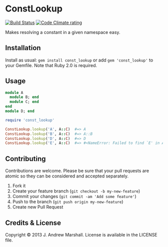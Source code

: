 # ConstLookup

[![Build Status](https://secure.travis-ci.org/amarshall/const_lookup.png?branch=master)](http://travis-ci.org/amarshall/const_lookup)
[![Code Climate rating](https://codeclimate.com/github/amarshall/const_lookup.png)](https://codeclimate.com/github/amarshall/const_lookup)

Makes resolving a constant in a given namespace easy.

## Installation

Install as usual: `gem install const_lookup` or add `gem 'const_lookup'` to your Gemfile. Note that Ruby 2.0 is required.

## Usage

```ruby
module A
  module B; end
  module C; end
end
module D; end

require 'const_lookup'

ConstLookup.lookup('A', A::C)  #=> A
ConstLookup.lookup('B', A::C)  #=> A::B
ConstLookup.lookup('D', A::C)  #=> D
ConstLookup.lookup('E', A::C)  #=> #<NameError: Failed to find `E' in A::C>
```

## Contributing

Contributions are welcome. Please be sure that your pull requests are atomic so they can be considered and accepted separately.

1. Fork it
2. Create your feature branch (`git checkout -b my-new-feature`)
3. Commit your changes (`git commit -am 'Add some feature'`)
4. Push to the branch (`git push origin my-new-feature`)
5. Create new Pull Request

## Credits & License

Copyright © 2013 J. Andrew Marshall. License is available in the LICENSE file.
